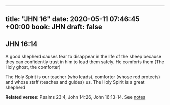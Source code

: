 
---
title: "JHN 16"
date: 2020-05-11 07:46:45 +00:00
book: JHN
draft: false
---

## JHN 16:14

A good shepherd causes fear to disappear in the life of the sheep because they can confidently trust in him to lead them safely. He comforts them (The Holy ghost, the comforter)

The Holy Spirit is our teacher (who leads), comforter (whose rod protects) and whose staff (teaches and guides) us. The Holy Spirit is a great shepherd

**Related verses**: Psalms 23:4, John 14:26, John 16:13-14. See [notes](https://my.bible.com/notes/3426974586389651574)

